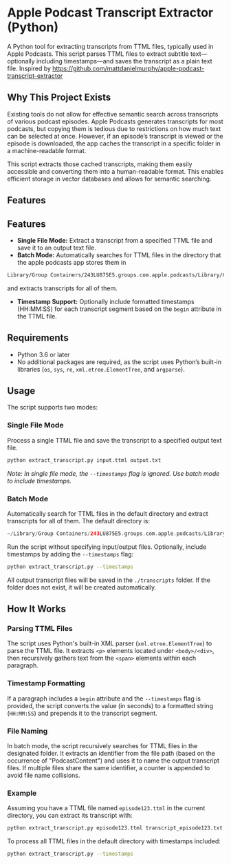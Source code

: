 # Apple Podcast Transcript Extractor (Python)

A Python tool for extracting transcripts from TTML files, typically used in Apple Podcasts. This script parses TTML files to extract subtitle text—optionally including timestamps—and saves the transcript as a plain text file. Inspired by https://github.com/mattdanielmurphy/apple-podcast-transcript-extractor

## Why This Project Exists

Existing tools do not allow for effective semantic search across transcripts of various podcast episodes.
Apple Podcasts generates transcripts for most podcasts, but copying them is tedious due to restrictions on how much text can be selected at once. However, if an episode’s transcript is viewed or the episode is downloaded, the app caches the transcript in a specific folder in a machine-readable format.

This script extracts those cached transcripts, making them easily accessible and converting them into a human-readable format. This enables efficient storage in vector databases and allows for semantic searching.

## Features

## Features

- **Single File Mode:** Extract a transcript from a specified TTML file and save it to an output text file.
- **Batch Mode:** Automatically searches for TTML files in the directory that the apple podcasts app stores them in 

```bash
Library/Group Containers/243LU875E5.groups.com.apple.podcasts/Library/Cache/Assets/TTML
```
and extracts transcripts for all of them.
- **Timestamp Support:** Optionally include formatted timestamps (HH:MM:SS) for each transcript segment based on the `begin` attribute in the TTML file.

## Requirements

- Python 3.6 or later
- No additional packages are required, as the script uses Python’s built-in libraries (`os`, `sys`, `re`, `xml.etree.ElementTree`, and `argparse`).

## Usage

The script supports two modes:

### Single File Mode
Process a single TTML file and save the transcript to a specified output text file.

```bash
python extract_transcript.py input.ttml output.txt
```

*Note: In single file mode, the `--timestamps` flag is ignored. Use batch mode to include timestamps.*

### Batch Mode
Automatically search for TTML files in the default directory and extract transcripts for all of them. The default directory is:

```swift
~/Library/Group Containers/243LU875E5.groups.com.apple.podcasts/Library/Cache/Assets/TTML
```

Run the script without specifying input/output files. Optionally, include timestamps by adding the `--timestamps` flag:

```bash
python extract_transcript.py --timestamps
```

All output transcript files will be saved in the `./transcripts` folder. If the folder does not exist, it will be created automatically.

## How It Works

### Parsing TTML Files
The script uses Python's built-in XML parser (`xml.etree.ElementTree`) to parse the TTML file. It extracts `<p>` elements located under `<body>/<div>`, then recursively gathers text from the `<span>` elements within each paragraph.

### Timestamp Formatting
If a paragraph includes a `begin` attribute and the `--timestamps` flag is provided, the script converts the value (in seconds) to a formatted string (`HH:MM:SS`) and prepends it to the transcript segment.

### File Naming
In batch mode, the script recursively searches for TTML files in the designated folder. It extracts an identifier from the file path (based on the occurrence of "PodcastContent") and uses it to name the output transcript files. If multiple files share the same identifier, a counter is appended to avoid file name collisions.

### Example
Assuming you have a TTML file named `episode123.ttml` in the current directory, you can extract its transcript with:

```bash
python extract_transcript.py episode123.ttml transcript_episode123.txt
```

To process all TTML files in the default directory with timestamps included:

```bash
python extract_transcript.py --timestamps
```

